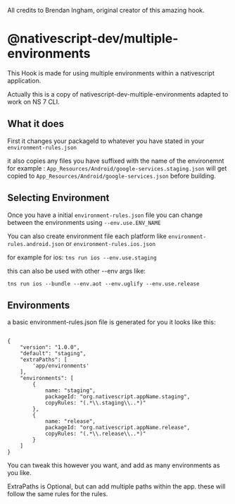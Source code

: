 All credits to Brendan Ingham, original creator of this amazing hook.

# @nativescript-dev/multiple-environments

This Hook is made for using multiple environments within a nativescript application.

Actually this is a copy of nativescript-dev-multiple-environments adapted to work on NS 7 CLI.

## What it does

First it changes your packageId to whatever you have stated in your `environment-rules.json`

it also copies any files you have suffixed with the name of the environemnt for example : `App_Resources/Android/google-services.staging.json` will get copied to `App_Resources/Android/google-services.json` before building. 

## Selecting Environment

Once you have a initial `environment-rules.json` file you can change between the environments using `--env.use.ENV_NAME`

You can also create environment file each platform like `environment-rules.android.json` or `environment-rules.ios.json`

for example for ios:
`tns run ios --env.use.staging`

this can also be used with other --env args like:

`tns run ios --bundle --env.aot --env.uglify --env.use.release`

## Environments

a basic environment-rules.json file is generated for you it looks like this: 

```(javascript)

{
    "version": "1.0.0",
    "default": "staging",
    "extraPaths": [
        'app/environments'
    ],
    "environments": [
        {
            name: "staging",
            packageId: "org.nativescript.appName.staging",
            copyRules: "(.*\\.staging\\..*)"
        },
        {
            name: "release",
            packageId: "org.nativescript.appName.release",
            copyRules: "(.*\\.release\\..*)"
        }
    ]
}

```

You can tweak this however you want, and add as many environments as you like.

ExtraPaths is Optional, but can add multiple paths within the app. these will follow the same rules for the rules. 